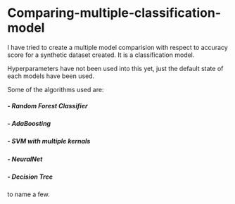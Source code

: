 # Comparing-multiple-classification-model

I have tried to create a multiple model comparision with respect to accuracy score for a synthetic dataset created.
It is a classification model.

Hyperparameters have not been used into this yet, just the default state of each models have been used.

Some of the algorithms used are:
##### - Random Forest Classifier
##### - AdaBoosting
##### - SVM with multiple kernals
##### - NeuralNet
##### - Decision Tree
to name a few.
